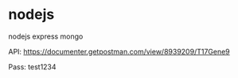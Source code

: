 # nodejs
nodejs express mongo


API: https://documenter.getpostman.com/view/8939209/T17Gene9

Pass: test1234
